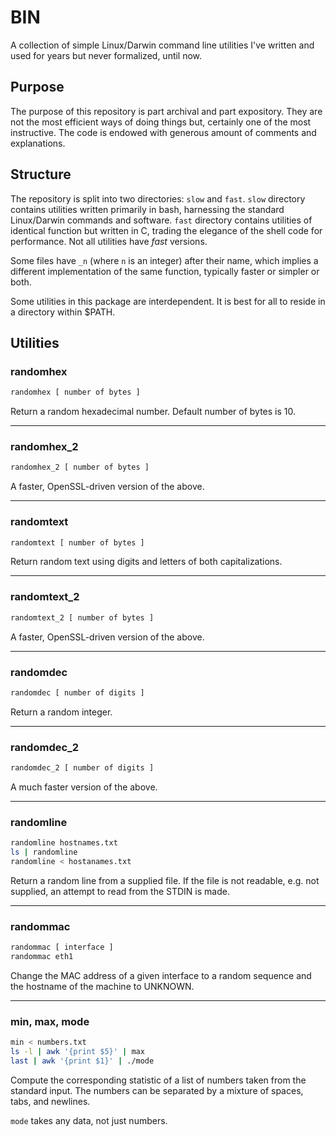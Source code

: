 # BIN
A collection of simple Linux/Darwin command line utilities I've written and used
for years but never formalized, until now.

## Purpose
The purpose of this repository is part archival and part expository.  They are
not the most efficient ways of doing things but, certainly one of the most
instructive.  The code is endowed with generous amount of comments and
explanations.

## Structure
The repository is split into two directories: `slow` and `fast`.  `slow`
directory contains utilities written primarily in bash, harnessing the standard
Linux/Darwin commands and software. ``fast`` directory contains utilities of
identical function but written in C, trading the elegance of the shell code for
performance.  Not all utilities have *fast* versions.

Some files have `_n` (where `n` is an integer) after their name, which implies
a different implementation of the same function, typically faster or simpler or
both.

Some utilities in this package are interdependent.  It is best for all to reside
in a directory within $PATH.

## Utilities
### randomhex
```bash
randomhex [ number of bytes ]
```
Return a random hexadecimal number.  Default number of bytes is 10.
___
### randomhex_2
```bash
randomhex_2 [ number of bytes ]
```
A faster, OpenSSL-driven version of the above.
___
### randomtext
```bash
randomtext [ number of bytes ]
```
Return random text using digits and letters of both capitalizations.
___
### randomtext_2
```bash
randomtext_2 [ number of bytes ]
```
A faster, OpenSSL-driven version of the above.
___
### randomdec
```bash
randomdec [ number of digits ]
```
Return a random integer.
___ 
### randomdec_2
```bash
randomdec_2 [ number of digits ]
```
A much faster version of the above.
___
### randomline
```bash
randomline hostnames.txt
ls | randomline
randomline < hostanames.txt
```
Return a random line from a supplied file.
If the file is not readable, e.g. not supplied, an attempt to
read from the STDIN is made.
___
### randommac
```bash
randommac [ interface ]
randommac eth1
```
Change the MAC address of a given
interface to a random sequence and the hostname of the machine to UNKNOWN.
___
### min, max, mode
```bash
min < numbers.txt
ls -l | awk '{print $5}' | max
last | awk '{print $1}' | ./mode
```
Compute the corresponding statistic of a list of numbers taken from the standard
input.  The numbers can be separated by a mixture of spaces, tabs, and newlines.

`mode` takes any data, not just numbers.

